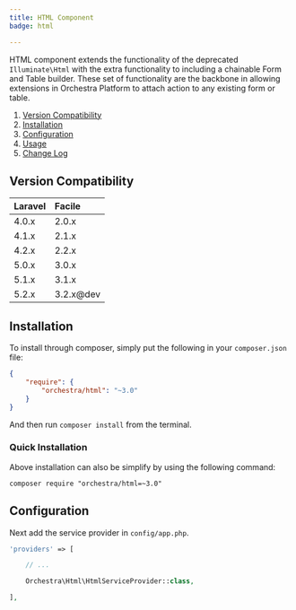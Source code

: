 ```yaml
---
title: HTML Component
badge: html

---
```


HTML component extends the functionality of the deprecated `Illuminate\Html` with the extra functionality to including a chainable Form and Table builder. These set of functionality are the backbone in allowing extensions in Orchestra Platform to attach action to any existing form or table.

1. [Version Compatibility](#compatibility)
2. [Installation](#installation)
3. [Configuration](#configuration)
4. [Usage]({doc-url}/components/html/basic/html)
5. [Change Log]({doc-url}/components/html/changes#v3-2)

<a name="compatibility"></a>
## Version Compatibility

Laravel    | Facile
:----------|:----------
 4.0.x     | 2.0.x
 4.1.x     | 2.1.x
 4.2.x     | 2.2.x
 5.0.x     | 3.0.x
 5.1.x     | 3.1.x
 5.2.x     | 3.2.x@dev

<a name="installation"></a>
## Installation

To install through composer, simply put the following in your `composer.json` file:

```json
{
	"require": {
		"orchestra/html": "~3.0"
	}
}
```

And then run `composer install` from the terminal.

<a name="quick-installation"></a>
### Quick Installation

Above installation can also be simplify by using the following command:

    composer require "orchestra/html=~3.0"

<a name="configuration"></a>
## Configuration

Next add the service provider in `config/app.php`.

```php
'providers' => [

    // ...

	Orchestra\Html\HtmlServiceProvider::class,

],
```
